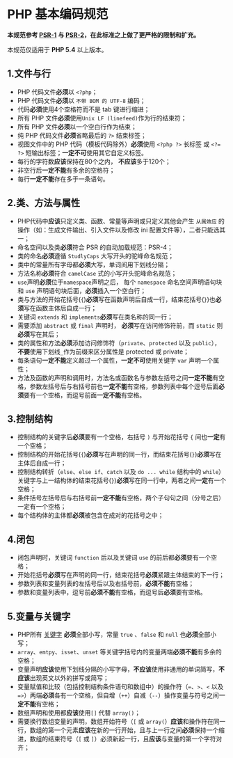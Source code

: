# PHP 基本编码规范

**本规范参考 [PSR-1](http://www.php-fig.org/psr/psr-1/) 与 [PSR-2](http://www.php-fig.org/psr/psr-2/)，在此标准之上做了更严格的限制和扩充。**

本规范仅适用于 **PHP 5.4** 以上版本。

## 1.文件与行

- PHP 代码文件**必须**以 `<?php`；
- PHP 代码文件**必须**以 `不带 BOM 的 UTF-8` 编码；
- 代码**必须**使用4个空格符而不是 tab 键进行缩进；
- 所有 PHP 文件**必须**使用`Unix LF (linefeed)`作为行的结束符；
- 所有 PHP 文件**必须**以一个空白行作为结束；
- 纯 PHP 代码文件**必须**省略最后的 `?>` 结束标签；
- 视图文件中的 PHP 代码（模板代码除外）**必须**使用 `<?php ?>` 长标签 或 `<?= ?>` 短输出标签；**一定不可**使用其它自定义标签。
- 每行的字符数**应该**保持在80个之内， **不应该**多于120个；
- 非空行后**一定不能**有多余的空格符；
- 每行**一定不能**存在多于一条语句。

## 2.类、方法与属性

- PHP代码中**应该**只定义类、函数、常量等声明或只定义其他会产生 `从属效应` 的操作（如：生成文件输出、引入文件以及修改 ini 配置文件等），二者只能选其一；
- 命名空间以及类**必须**符合 PSR 的自动加载规范：PSR-4；
- 类的命名**必须**遵循 `StudlyCaps` 大写开头的驼峰命名规范；
- 类中的常量所有字母都**必须**大写，单词间用下划线分隔；
- 方法名称**必须**符合 `camelCase` 式的小写开头驼峰命名规范；
- `use`声明**必须**位于`namespace`声明之后， 每个 `namespace` 命名空间声明语句块和 `use` 声明语句块后面，**必须**插入一个空白行；
- 类与方法的开始花括号(`{`)**必须**写在函数声明后自成一行，结束花括号(`}`)也**必须**写在函数主体后自成一行；
- 关键词 `extends` 和 `implements`**必须**写在类名称的同一行；
- 需要添加 `abstract` 或 `final` 声明时， **必须**写在访问修饰符前，而 `static` 则**必须**写在其后；
- 类的属性和方法**必须**添加访问修饰符（`private`、`protected` 以及 `public`），**不要**使用下划线`_`作为前缀来区分属性是 protected 或 private；
- 每条语句**一定不能**定义超过一个属性，**一定不可**使用关键字 `var` 声明一个属性；
- 方法及函数的声明和调用时，方法名或函数名与参数左括号之间**一定不能**有空格，参数左括号后与右括号前也**一定不能**有空格，参数列表中每个逗号后面**必须**要有一个空格，而逗号前面**一定不能**有空格。

## 3.控制结构

- 控制结构的关键字后**必须**要有一个空格，右括号 `)` 与开始花括号 `{` 间也**一定**有一个空格；
- 控制结构的开始花括号(`{`)**必须**写在声明的同一行，而结束花括号(`}`)**必须**写在主体后自成一行；
- 控制结构转折（`else`、`else if`、`catch` 以及 `do ... while` 结构中的 `while`）关键字与上一结构体的结束花括号(`}`)**必须**写在同一行中，两者之间**一定**有一个空格；
- 条件括号左括号后与右括号前**一定不能**有空格，两个子句句之间（分号之后）一定有一个空格；
- 每个结构体的主体都**必须**被包含在成对的花括号之中；

## 4.闭包

- 闭包声明时，关键词 `function` 后以及关键词 `use` 的前后都**必须**要有一个空格；
- 开始花括号**必须**写在声明的同一行，结束花括号**必须**紧跟主体结束的下一行；
- 参数列表和变量列表的左括号后以及右括号前，**必须不能**有空格；
- 参数和变量列表中，逗号前**必须不能**有空格，而逗号后**必须**要有空格。

## 5.变量与关键字

- PHP所有 [关键字](http://php.net/manual/en/reserved.keywords.php) **必须**全部小写，常量 `true` 、`false` 和 `null` 也**必须**全部小写；
- `array`、`emtpy`、`isset`、`unset` 等关键字括号内的变量两端**必须不能**有多余的空格；
- 变量声明**应该**使用下划线分隔的小写字母，**不应该**使用非通用的单词简写，**不应该**出现英文以外的拼写或简写；
- 变量赋值和比较（包括控制结构条件语句和数组中）的操作符（`=`、`>`、`<` 以及 `=>`）两端**必须**各有一个空格，但自增（`++`）自减（`--`）操作变量与符号之间**一定不能**有空格；
- 数组声明和使用都**应该**使用`[]` 代替 `array()`；
- 需要换行数组变量的声明，数组开始符号（`[` 或 `array(`）**应该**和操作符在同一行，数组的第一个元素**应该**在新的一行开始，且与上一行之间**必须**保持一个缩进，数组的结束符号（`[` 或 `]`）必须新起一行，且**应该**与变量的第一个字符对齐；